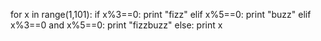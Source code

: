 for x in range(1,101):
if x%3==0:
print "fizz"
elif x%5==0:
print "buzz"
elif x%3==0 and x%5==0:
print "fizzbuzz"
else:
print x
